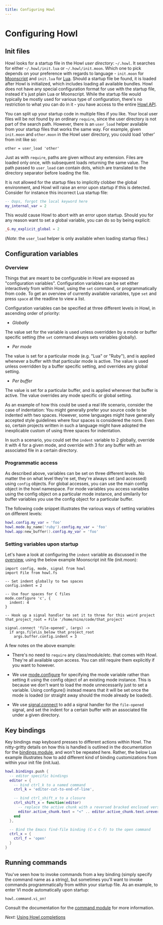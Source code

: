 ```yaml
---
title: Configuring Howl
---
```


# Configuring Howl

## Init files

Howl looks for a startup file in the Howl _user directory_: `~/.howl`. It
searches for either `~/.howl/init.lua` or `~/.howl/init.moon`. Which one
to pick depends on your preference with regards to language - `init.moon`
for [Moonscript](http://moonscript.org) and `init.lua` for
[Lua](http://www.lua.org). Should a startup file be found, it is loaded
after Howl is initialized, which includes loading all available bundles.
Howl does not have any special configuration format for use with the
startup file, instead it's just plain Lua or Moonscript. While the startup
file would typically be mostly used for various type of configuration,
there's no restriction to what you can do in it - you have access to the entire
[Howl API](../#api-reference).

You can split up your startup code in multiple files if you like. Your local
user files will be not found by an ordinary `require`, since the user directory
is not part of the search path. However, there is an `user_load` helper available
from your startup files that works the same way. For example, given
`init.moon` and `other.moon` in the Howl user directory, you could load
'other' from init like so:

```moon
other = user_load 'other'
```

Just as with `require`, paths are given without any extension. Files are
loaded only once, with subsequent loads returning the same value. The path
passed to `user_load` can contain dots, which are translated to the directory
separator before loading the file.

It is not allowed for the startup files to implicitly clobber the global
environment, and Howl will raise an error upon startup if this is detected.
Consider for instance this incorrect Lua startup file:

```lua
-- Oops, forgot the local keyword here
my_internal_var = 2
```

This would cause Howl to abort with an error upon startup. Should you for any
reason want to set a global variable, you can do so by being explicit:

```lua
_G.my_explicit_global = 2
```

(*Note*: the `user_load` helper is only available when loading startup files.)


## Configuration variables

### Overview

Things that are meant to be configurable in Howl are exposed as "configuration
variables". Configuration variables can be set either interactively from within
Howl, using the `set` command, or programmatically from code. To get an overview
of currently available variables, type `set` and press `space` at the readline to
view a list.

Configuration variables can be specified at three different levels in Howl,
in ascending order of priority:

- *Globally*

The value set for the variable is used unless overridden by a mode or buffer
specific setting (the `set` command always sets variables globally).

- *Per mode*

The value is set for a particular mode (e.g. "Lua" or "Ruby"), and is applied
whenever a buffer with that particular mode is active. The value is used unless
overridden by a buffer specific setting, and overrides any global setting.

- *Per buffer*

The value is set for a particular buffer, and is applied whenever that buffer
is active. The value overrides any mode specific or global setting.

As an example of how this could be used a real life scenario, consider the
case of indentation: You might generally prefer your source code to be indented
with two spaces. However, some languages might have generally accepted style
guidelines where four spaces is considered the norm. Even so, certain projects
written in such a language might have adopted the inexplicable custom of using
three spaces for indentation.

In such a scenario, you could set the `indent` variable to 2 globally, override
it with 4 for a given mode, and override with 3 for any buffer with an associated
file in a certain directory.

### Programmatic access

As described above, variables can be set on three different levels. No matter
the on what level they're set, they're always set (and accessed) using
`config` objects. For global accesses, you can use the main config object in
the howl namespace. For mode variables you access variables using the config
object on a particular mode instance, and similarily for buffer variables
you use the config object for a particular buffer.

The following code snippet illustrates the various ways of setting variables on
different levels:

```lua
howl.config.my_var = 'foo'
howl.mode.by_name('ruby').config.my_var = 'foo'
howl.app:new_buffer().config.my_var = 'foo'
```

### Setting variables upon startup

Let's have a look at configuring the `indent` variable as discussed in the
[overview](#overview), using the below example Moonscript init file (init.moon):

```moon
import config, mode, signal from howl
import File from howl.fs

-- Set indent globally to two spaces
config.indent = 2

-- Use four spaces for C files
mode.configure 'c', {
  indent: 4
}

-- Hook up a signal handler to set it to three for this weird project
that_project_root = File '/home/nino/code/that_project'

signal.connect 'file-opened', (args) ->
  if args.file\is_below that_project_root
    args.buffer.config.indent = 3
```

A few notes on the above example:

- There's no need to `require` any class/module/etc. that comes with Howl.
  They're all available upon access. You can still require them
  explicitly if you want to however.

- We use [mode.configure](../api/mode.html#configure) for specifying the mode
  variable rather than setting it using the config object of an existing mode
  instance. This is because we don't want to load the mode unnecessarily just
  to set a variable. Using configure() instead means that it will be set once
  the mode is loaded (or straight away should the mode already be loaded).

- We use [signal.connect](../api/signal.html#connect) to add a signal handler
  for the `file-opened` signal, and set the indent for a certain buffer with
  an associated file under a given directory.

## Key bindings

Key bindings map keyboard presses to different actions within Howl. The
nitty-gritty details on how this is handled is outlined in the documentation
for the [bindings module](../api/bindings.html), and won't be repeated here.
Rather, the below Lua example illustrates how to add different kind of binding
customizations from within your init file (init.lua).

```lua
howl.bindings.push {
  -- editor specific bindings
  editor = {
    -- bind ctrl_k to a named command
    ctrl_k = 'editor-cut-to-end-of-line',

    -- bind ctrl_shift_x to a closure
    ctrl_shift_x = function(editor)
      -- replace the active chunk with a reversed bracked enclosed version
      editor.active_chunk.text = "<" .. editor.active_chunk.text.ureverse .. ">"
    end
  },

  -- Bind the Emacs find-file binding (C-x C-f) to the open command
  ctrl_x = {
    ctrl_f = 'open'
  }
}
```

## Running commands

You've seen how to invoke commands from a key binding (simply specify the
command name as a string), but sometimes you'll want to invoke commands
programmatically from within your startup file. As an example, to enter
VI mode automatically upon startup:

```moon
howl.command.vi_on!
```

Consult the documentation for the [command module](../api/command.html) for more
information.

*Next*: [Using Howl completions](completions.html)
